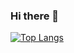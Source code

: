 ### Hi there 👋

[![Top Langs](https://github-readme-stats.vercel.app/api/top-langs/?username=zacbytes&theme=onedark)](https://github.com/zacbytes/github-readme-stats)
